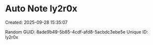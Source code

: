 ﻿# Auto Note ly2r0x
Created: 2025-09-28 15:35:07

Random GUID: 8ade9b49-5b85-4cdf-afd8-5acbdc3ebe5e
Unique ID: ly2r0x
